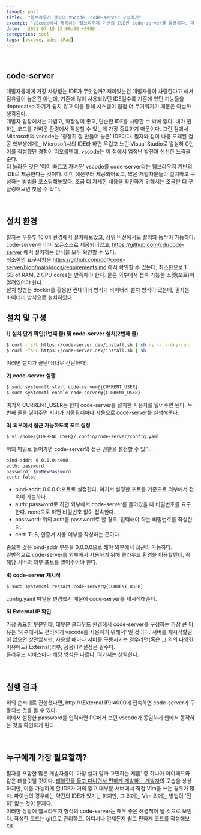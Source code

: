 ```yaml
---
layout: post
title:  "웹브라우저 형식의 VScode, code-server 구성하기" 
excerpt: "VScode에서 제공하는 웹브라우저 기반의 IDE인 code-server를 활용하자. 더 나아가 이녀석은 아이패드에서도 사용이 가능하다."
date:   2021-07-15 15:00:00 +0900
categories: tool
tags: [vscode, ide, iPad]
---
```


<br>

## code-server

개발자들에게 가장 사랑받는 IDE가 무엇일까? 재미있는건 개발자들이 사랑한다고 해서 점유율이 높은건 아닌데, 기존에 많이 사용되었던 IDE일수록 기존에 있던 기능들을 deprecated 하기가 쉽지 않고 이를 통해 시스템이 점점 더 무거워지기 때문은 아닐까 생각된다.  
개발자 입장에서는 가볍고, 확장성이 좋고, 단순한 IDE를 사랑할 수 밖에 없다. 내가 원하는 코드를 가벼운 환경에서 작성할 수 있는게 가장 중요하기 때문이다. 그런 점에서 Microsoft의 vscode는 '굉장히 잘 만들어 놓은' IDE이다. 필자와 같이 나름 오래된 컴공 학부생에게는 Microsoft사의 IDE라 하면 무겁고 느린 Visual Studio로 열심히 C언어를 작성했던 경험이 떠오를텐데, vscode는 이 점에서 엄청난 발전과 신선한 느낌을 준다.  
더 놀라운 것은 '이미 빠르고 가벼운' vscode를 code-server라는 웹브라우저 기반의 IDE로 제공한다는 것이다. 이미 예전부터 제공되어왔고, 많은 개발자분들이 설치하고 구성하는 방법을 포스팅해놓았다. 조금 더 자세한 내용을 확인하기 위해서는 조금만 더 구글링해보면 찾을 수 있다.

<br>

## 설치 환경

필자는 우분투 16.04 환경에서 설치해보았고, 상위 버전에서도 설치와 동작이 가능하다.  
code-server는 이미 오픈소스로 제공되어있고, https://github.com/cdr/code-server 에서 설치하는 방식을 모두 확인할 수 있다.  
최소한의 요구사항은 https://github.com/cdr/code-server/blob/main/docs/requirements.md 에서 확인할 수 있는데, 최소한으로 1 GB of RAM, 2 CPU cores는 만족해야 한다. 물론 외부에서 접속 가능한 소켓(포트)이 열려있어야 한다.  
설치 방법은 docker를 활용한 컨테이너 방식과 바이너리 설치 방식이 있는데, 필자는 바이너리 방식으로 설치하였다.

## 설치 및 구성

**1) 설치 단계 확인(1번째 줄) 및 code-server 설치(2번째 줄)**

```bash
$ curl -fsSL https://code-server.dev/install.sh | sh -s -- --dry-run
$ curl -fsSL https://code-server.dev/install.sh | sh
```

이러면 설치가 끝난다(너무 간단하다).

**2) code-server 실행**

```bash
$ sudo systemctl start code-server@{CURRENT_USER}
$ sudo systemctl enable code-server@{CURRENT_USER}
```
여기서 CURRENT_USER는 현재 code-server를 설치한 사용자를 넣어주면 된다. 두번째 줄을 넣어주면 서버가 기동될때마다 자동으로 code-server를 실행해준다.

**3) 외부에서 접근 가능하도록 포트 설정**

```bash
$ vi /home/{CURRENT_USER}/.config/code-server/config.yaml
```

위의 파일로 들어가면 code-server의 접근 권한을 설정할 수 있다.

```bash
bind-addr: 0.0.0.0:4000
auth: password
password: $myNewPassword
cert: false
```

- bind-addr: 0.0.0.0:포트로 설정한다. 여기서 설정한 포트를 기준으로 외부에서 접속이 가능하다.
- auth: password로 하면 외부에서 code-server를 들어갔을 때 비밀번호를 요구한다. none으로 하면 비밀번호 없이 접속한다.
- password: 위의 auth를 password로 할 경우, 입력해야 하는 비밀번호를 작성한다.
- cert: TLS, 인증서 사용 여부를 작성하는 곳이다.

중요한 것은 bind-addr 부분을 0.0.0.0으로 해야 외부에서 접근이 가능하다.  
일반적으로 code-server를 외부에서 사용하기 위해 클라우드 환경을 이용할텐데, 꼭 해당 서버의 외부 포트를 열어주어야 한다.

**4) code-server 재시작**

```bash
$ sudo systemctl restart code-server@{CURRENT_USER}
```

config.yaml 파일을 변경했기 때문에 code-server를 재시작해준다.

**5) External IP 확인**

가장 중요한 부분인데, 대부분 클라우드 환경에서 code-server를 구성하는 가장 큰 이유는 '외부에서도 편리하게 vscode를 사용하기 위해서' 일 것이다. 서버를 재시작할일이 없으면 상관없지만, 사용할 때마다 서버를 구동시키는 경우라면(혹은 그 외의 다양한 이유에도) External(외부, 공용) IP 설정은 필수다.  
클라우드 서비스마다 해당 방식은 다르니, 여기서는 생략한다.

<br>

## 실행 결과

위의 순서대로 진행했다면, http://{External IP}:4000에 접속하면 code-server가 구동되는 것을 볼 수 있다.  
위에서 설정한 password를 입력하면 PC에서 보던 vscode가 동일하게 웹에서 동작하는 것을 확인하게 된다.

<br>

## 누구에게 가장 필요할까?

필자를 포함한 많은 개발자들이 '가장 살까 말까 고민하는 제품' 중 하나가 아이패드와 같은 태블릿일 것이다. <u>태블릿을 들고 다니면서 편하게 개발하는 개발자</u>의 모습을 상상하지만, 이를 가능하게 할 IDE가 거의 없고 대부분 서버에서 직접 Vim을 쓰는 경우가 많다. 파이썬의 경우에는 약간의 IDE가 있기는 하지만, 그 외에는 Vim 외에는 방법이 '전혀' 없는 것이 문제다.  
이러한 상황에 웹브라우저 형식의 code-server는 매우 좋은 해결책이 될 것으로 보인다. 작성한 코드는 git으로 관리하고, 어디서나 언제든지 쉽고 편하게 코드를 작성해보자!